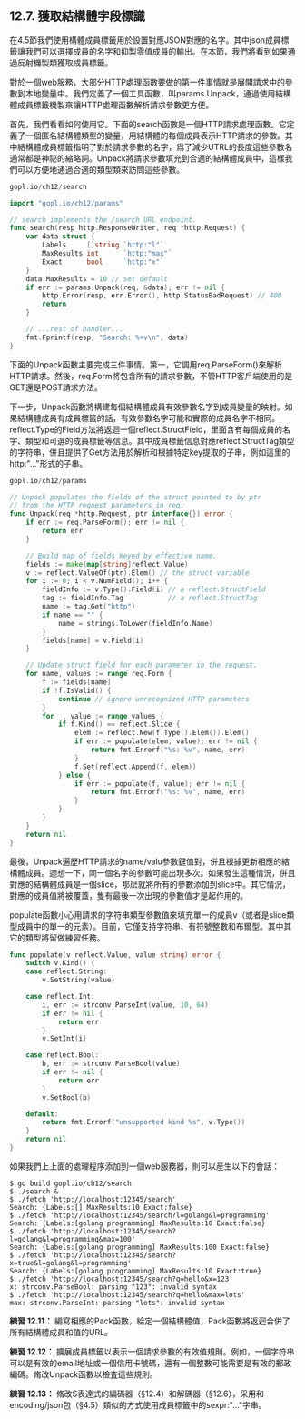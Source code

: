 ## 12.7. 獲取結構體字段標識

在4.5節我們使用構體成員標籤用於設置對應JSON對應的名字。其中json成員標籤讓我們可以選擇成員的名字和抑製零值成員的輸出。在本節，我們將看到如果通過反射機製類獲取成員標籤。

對於一個web服務，大部分HTTP處理函數要做的第一件事情就是展開請求中的參數到本地變量中。我們定義了一個工具函數，叫params.Unpack，通過使用結構體成員標籤機製來讓HTTP處理函數解析請求參數更方便。

首先，我們看看如何使用它。下面的search函數是一個HTTP請求處理函數。它定義了一個匿名結構體類型的變量，用結構體的每個成員表示HTTP請求的參數。其中結構體成員標籤指明了對於請求參數的名字，爲了減少UTRL的長度這些參數名通常都是神祕的縮略詞。Unpack將請求參數填充到合適的結構體成員中，這樣我們可以方便地通過合適的類型類來訪問這些參數。

```Go
gopl.io/ch12/search

import "gopl.io/ch12/params"

// search implements the /search URL endpoint.
func search(resp http.ResponseWriter, req *http.Request) {
	var data struct {
		Labels     []string `http:"l"`
		MaxResults int      `http:"max"`
		Exact      bool     `http:"x"`
	}
	data.MaxResults = 10 // set default
	if err := params.Unpack(req, &data); err != nil {
		http.Error(resp, err.Error(), http.StatusBadRequest) // 400
		return
	}

	// ...rest of handler...
	fmt.Fprintf(resp, "Search: %+v\n", data)
}
```

下面的Unpack函數主要完成三件事情。第一，它調用req.ParseForm()來解析HTTP請求。然後，req.Form將包含所有的請求參數，不管HTTP客戶端使用的是GET還是POST請求方法。

下一步，Unpack函數將構建每個結構體成員有效參數名字到成員變量的映射。如果結構體成員有成員標籤的話，有效參數名字可能和實際的成員名字不相同。reflect.Type的Field方法將返迴一個reflect.StructField，里面含有每個成員的名字、類型和可選的成員標籤等信息。其中成員標籤信息對應reflect.StructTag類型的字符串，併且提供了Get方法用於解析和根據特定key提取的子串，例如這里的http:"..."形式的子串。

```Go
gopl.io/ch12/params

// Unpack populates the fields of the struct pointed to by ptr
// from the HTTP request parameters in req.
func Unpack(req *http.Request, ptr interface{}) error {
	if err := req.ParseForm(); err != nil {
		return err
	}

	// Build map of fields keyed by effective name.
	fields := make(map[string]reflect.Value)
	v := reflect.ValueOf(ptr).Elem() // the struct variable
	for i := 0; i < v.NumField(); i++ {
		fieldInfo := v.Type().Field(i) // a reflect.StructField
		tag := fieldInfo.Tag           // a reflect.StructTag
		name := tag.Get("http")
		if name == "" {
			name = strings.ToLower(fieldInfo.Name)
		}
		fields[name] = v.Field(i)
	}

	// Update struct field for each parameter in the request.
	for name, values := range req.Form {
		f := fields[name]
		if !f.IsValid() {
			continue // ignore unrecognized HTTP parameters
		}
		for _, value := range values {
			if f.Kind() == reflect.Slice {
				elem := reflect.New(f.Type().Elem()).Elem()
				if err := populate(elem, value); err != nil {
					return fmt.Errorf("%s: %v", name, err)
				}
				f.Set(reflect.Append(f, elem))
			} else {
				if err := populate(f, value); err != nil {
					return fmt.Errorf("%s: %v", name, err)
				}
			}
		}
	}
	return nil
}
```

最後，Unpack遍歷HTTP請求的name/valu參數鍵值對，併且根據更新相應的結構體成員。迴想一下，同一個名字的參數可能出現多次。如果發生這種情況，併且對應的結構體成員是一個slice，那麽就將所有的參數添加到slice中。其它情況，對應的成員值將被覆蓋，隻有最後一次出現的參數值才是起作用的。

populate函數小心用請求的字符串類型參數值來填充單一的成員v（或者是slice類型成員中的單一的元素）。目前，它僅支持字符串、有符號整數和布爾型。其中其它的類型將留做練習任務。

```Go
func populate(v reflect.Value, value string) error {
	switch v.Kind() {
	case reflect.String:
		v.SetString(value)

	case reflect.Int:
		i, err := strconv.ParseInt(value, 10, 64)
		if err != nil {
			return err
		}
		v.SetInt(i)

	case reflect.Bool:
		b, err := strconv.ParseBool(value)
		if err != nil {
			return err
		}
		v.SetBool(b)

	default:
		return fmt.Errorf("unsupported kind %s", v.Type())
	}
	return nil
}
```

如果我們上上面的處理程序添加到一個web服務器，則可以産生以下的會話：

```
$ go build gopl.io/ch12/search
$ ./search &
$ ./fetch 'http://localhost:12345/search'
Search: {Labels:[] MaxResults:10 Exact:false}
$ ./fetch 'http://localhost:12345/search?l=golang&l=programming'
Search: {Labels:[golang programming] MaxResults:10 Exact:false}
$ ./fetch 'http://localhost:12345/search?l=golang&l=programming&max=100'
Search: {Labels:[golang programming] MaxResults:100 Exact:false}
$ ./fetch 'http://localhost:12345/search?x=true&l=golang&l=programming'
Search: {Labels:[golang programming] MaxResults:10 Exact:true}
$ ./fetch 'http://localhost:12345/search?q=hello&x=123'
x: strconv.ParseBool: parsing "123": invalid syntax
$ ./fetch 'http://localhost:12345/search?q=hello&max=lots'
max: strconv.ParseInt: parsing "lots": invalid syntax
```

**練習 12.11：** 編寫相應的Pack函數，給定一個結構體值，Pack函數將返迴合併了所有結構體成員和值的URL。

**練習 12.12：** 擴展成員標籤以表示一個請求參數的有效值規則。例如，一個字符串可以是有效的email地址或一個信用卡號碼，還有一個整數可能需要是有效的郵政編碼。脩改Unpack函數以檢査這些規則。

**練習 12.13：** 脩改S表達式的編碼器（§12.4）和解碼器（§12.6），采用和encoding/json包（§4.5）類似的方式使用成員標籤中的sexpr:"..."字串。



